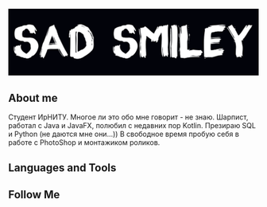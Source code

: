 [![Header](https://github.com/RUGameLink/RUGameLink/blob/main/assets/socmedia3.png)](https://vk.com/sad_sm)

## About me
Студент ИрНИТУ. Многое ли это обо мне говорит - не знаю. Шарпист, работал с Java и JavaFX, полюбил с недавних пор Kotlin. Презираю SQL и Python (не даются мне они...))
В свободное время пробую себя в работе с PhotoShop и монтажиком роликов.

## Languages and Tools

## Follow Me

